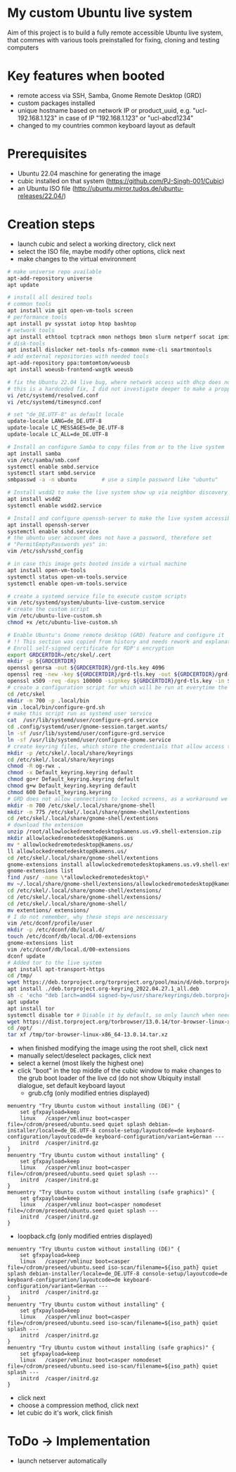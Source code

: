# My custom Ubuntu live system
Aim of this project is to build a fully remote accessible Ubuntu live system, that commes with various tools preinstalled for fixing, cloning and testing computers

# Key features when booted
- remote access via SSH, Samba, Gnome Remote Desktop (GRD)
- custom packages installed
- unique hostname based on network IP or product_uuid, e.g. "ucl-192.168.1.123" in case of IP "192.168.1.123" or "ucl-abcd1234"
- changed to my countries common keyboard layout as default

# Prerequisites
- Ubuntu 22.04 maschine for generating the image
- cubic installed on that system (https://github.com/PJ-Singh-001/Cubic)
- an Ubuntu ISO file (http://ubuntu.mirror.tudos.de/ubuntu-releases/22.04/)

# Creation steps
- launch cubic and select a working directory, click next
- select the ISO file, maybe modify other options, click next
- make changes to the virtual environment
```bash
# make universe repo available
apt-add-repository universe
apt update

# install all desired tools
# common tools
apt install vim git open-vm-tools screen
# performance tools
apt install pv sysstat iotop htop bashtop 
# network tools
apt install ethtool tcptrack nmon nethogs bmon slurm netperf socat ipmitool
# disk-tools
apt install dislocker net-tools nfs-common nvme-cli smartmontools     
# add external repositories with needed tools
apt-add-repository ppa:tomtomtom/woeusb
apt install woeusb-frontend-wxgtk woeusb

# fix the Ubuntu 22.04 live bug, where network access with dhcp does not work out of the box
# this is a hardcoded fix, I did not investigate deeper to make a propper change
vi /etc/systemd/resolved.conf
vi /etc/systemd/timesyncd.conf

# set "de_DE.UTF-8" as default locale
update-locale LANG=de_DE.UTF-8
update-locale LC_MESSAGES=de_DE.UTF-8
update-locale LC_ALL=de_DE.UTF-8

# Install an configure Samba to copy files from or to the live system
apt install samba
vim /etc/samba/smb.conf
systemctl enable smbd.service
systemctl start smbd.service
smbpasswd -a -n ubuntu        # use a simple password like "ubuntu"

# Install wsdd2 to make the live system show up via neighbor discovery
apt install wsdd2
systemctl enable wsdd2.service

# Install and configure openssh-server to make the live system accessible through ssh
apt install openssh-server
systemctl enable sshd.service
# the ubuntu user account does not have a password, therefore set
# "PermitEmptyPasswords yes" in:
vim /etc/ssh/sshd_config

# in case this image gets booted inside a virtual machine
apt install open-vm-tools
systemctl status open-vm-tools.service
systemctl enable open-vm-tools.service

# create a systemd service file to execute custom scripts
vim /etc/systemd/system/ubuntu-live-custom.service
# create the custom script
vim /etc/ubuntu-live-custom.sh
chmod +x /etc/ubuntu-live-custom.sh

# Enable Ubuntu's Gnome remote desktop (GRD) feature and configure it
# !! This section was copied from history and needs rework and explanations !!
# Enroll self-signed certificate for RDP's encryption
export GRDCERTDIR=/etc/skel/.cert
mkdir -p ${GRDCERTDIR}
openssl genrsa -out ${GRDCERTDIR}/grd-tls.key 4096
openssl req -new -key ${GRDCERTDIR}/grd-tls.key -out ${GRDCERTDIR}/grd-tls.csr -subj "/C=DE/ST=Private/L=Home/O=Family/OU=IT Department/CN=ubuntu-live"
openssl x509 -req -days 100000 -signkey ${GRDCERTDIR}/grd-tls.key -in ${GRDCERTDIR}/grd-tls.csr -out ${GRDCERTDIR}/grd-tls.crt
# create a configuration script for which will be run at everytime the live system is booted
cd /etc/skel
mkdir -m 700 -p .local/bin
vim .local/bin/configure-grd.sh
# make this script run as systemd user service
cat  /usr/lib/systemd/user/configure-grd.service
cd .config/systemd/user/gnome-session.target.wants/
ln -sf /usr/lib/systemd/user/configure-grd.service
ln -sf /usr/lib/systemd/user/configure-gnome.service
# create keyring files, which store the credentials that allow access to GRD
mkdir -p /etc/skel/.local/share/keyrings
cd /etc/skel/.local/share/keyrings
chmod -R og-rwx .
chmod -x Default_keyring.keyring default 
chmod go+r Default_keyring.keyring default 
chmod g+w Default_keyring.keyring default 
chmod 600 Default_keyring.keyring
# GRD does not allow connections to locked screens, as a workaround we can install an extension:
mkdir -m 700 /etc/skel/.local/share/gnome-shell
mkdir -m 775 /etc/skel/.local/share/gnome-shell/extentions
cd /etc/skel/.local/share/gnome-shell/extentions
# download the extension
unzip /root/allowlockedremotedesktopkamens.us.v9.shell-extension.zip 
mkdir allowlockedremotedesktop@kamens.us
mv * allowlockedremotedesktop@kamens.us/
ll allowlockedremotedesktop@kamens.us/
cd /etc/skel/.local/share/gnome-shell/extentions
gnome-extensions install allowlockedremotedesktopkamens.us.v9.shell-extension.zip 
gnome-extensions list
find /usr/ -name \*allowlockedremotedesktop\*
mv ~/.local/share/gnome-shell/extensions/allowlockedremotedesktop@kamens.us /usr/share/gnome-shell/extensions/
cd /etc/skel/.local/share/gnome-shell/extensions/
cd /etc/skel/.local/share/gnome-shell/extensions/
cd /etc/skel/.local/share/gnome-shell/
mv extentions/ extensions/
# I do not remember, why these steps are nescessary
vim /etc/dconf/profile/user
mkdir -p /etc/dconf/db/local.d/
touch /etc/dconf/db/local.d/00-extensions
gnome-extensions list
vim /etc/dconf/db/local.d/00-extensions
dconf update
# Added tor to the live system
apt install apt-transport-https
cd /tmp/
wget https://deb.torproject.org/torproject.org/pool/main/d/deb.torproject.org-keyring/deb.torproject.org-keyring_2022.04.27.1_all.deb
apt install ./deb.torproject.org-keyring_2022.04.27.1_all.deb
sh -c 'echo "deb [arch=amd64 signed-by=/usr/share/keyrings/deb.torproject.org-keyring.gpg] https://deb.torproject.org/torproject.org $(lsb_release -sc) main" >> /etc/apt/sources.list.d/tor-project.list'
apt update
apt install tor
systemctl disable tor # Disable it by default, so only launch when needed
wget https://dist.torproject.org/torbrowser/13.0.14/tor-browser-linux-x86_64-13.0.14.tar.xz
cd /opt/
tar xf /tmp/tor-browser-linux-x86_64-13.0.14.tar.xz 
```
- when finished modifying the image using the root shell, click next
- manually select/deselect packages, click next
- select a kernel (most likely the highest one)
- click "boot" in the top middle of the cubic window to make changes to the grub boot loader of the live cd (do not show Ubiquity install dialogue, set default keyboard layout
  - grub.cfg (only modified entries displayed)
```
menuentry "Try Ubuntu custom without installing (DE)" {
	set gfxpayload=keep
	linux	/casper/vmlinuz boot=casper file=/cdrom/preseed/ubuntu.seed quiet splash debian-installer/locale=de_DE.UTF-8 console-setup/layoutcode=de keyboard-configuration/layoutcode=de keyboard-configuration/variant=German --- 
	initrd	/casper/initrd.gz
}
menuentry "Try Ubuntu custom without installing" {
	set gfxpayload=keep
	linux	/casper/vmlinuz boot=casper file=/cdrom/preseed/ubuntu.seed quiet splash --- 
	initrd	/casper/initrd.gz
}
menuentry "Try Ubuntu custom without installing (safe graphics)" {
	set gfxpayload=keep
	linux	/casper/vmlinuz boot=casper nomodeset file=/cdrom/preseed/ubuntu.seed quiet splash --- 
	initrd	/casper/initrd.gz
}
```
  - loopback.cfg (only modified entries displayed)
```
menuentry "Try Ubuntu custom without installing (DE)" {
	set gfxpayload=keep
	linux	/casper/vmlinuz boot=casper file=/cdrom/preseed/ubuntu.seed iso-scan/filename=${iso_path} quiet splash debian-installer/locale=de_DE.UTF-8 console-setup/layoutcode=de keyboard-configuration/layoutcode=de keyboard-configuration/variant=German --- 
	initrd	/casper/initrd.gz
}
menuentry "Try Ubuntu custom without installing" {
	set gfxpayload=keep
	linux	/casper/vmlinuz boot=casper file=/cdrom/preseed/ubuntu.seed iso-scan/filename=${iso_path} quiet splash --- 
	initrd	/casper/initrd.gz
}
menuentry "Try Ubuntu custom without installing (safe graphics)" {
	set gfxpayload=keep
	linux	/casper/vmlinuz boot=casper nomodeset file=/cdrom/preseed/ubuntu.seed iso-scan/filename=${iso_path} quiet splash --- 
	initrd	/casper/initrd.gz
}
```
- click next
- choose a compression method, click next
- let cubic do it's work, click finish


# ToDo -> Implementation
- launch netserver automatically
